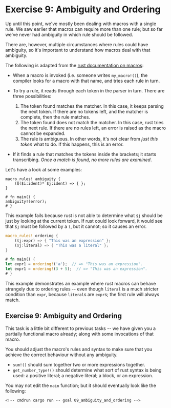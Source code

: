 # Exercise 9: Ambiguity and Ordering

Up until this point, we've mostly been dealing with macros with a single rule.
We saw earlier that macros can require more than one rule; but so far we've never
had ambiguity in which rule should be followed.

There are, however, multiple circumstances where rules could have ambiguity,
so it's important to understand how macros deal with that ambiguity.

The following is adapted from the [rust documentation on
macros](https://doc.rust-lang.org/reference/macros-by-example.html#transcribing):

 - When a macro is invoked (i.e. someone writes `my_macro!()`), the compiler
   looks for a macro with that name, and tries each rule in turn.
 - To try a rule, it reads through each token in the parser in turn. There are
   three possibilities:
 
   1. The token found matches the matcher. In this case, it keeps parsing the
      next token. If there are no tokens left, and the matcher is complete, then
      the rule matches.
   2. The token found does not match the matcher. In this case, rust tries the
      next rule. If there are no rules left, an error is raised as the macro
      cannot be expanded.
   3. The rule is ambiguous. In other words, it's not clear from *just this
      token* what to do. If this happens, this is an error.
   
 - If it finds a rule that matches the tokens inside the brackets; it starts
   transcribing. *Once a match is found, no more rules are examined*.

Let's have a look at some examples:


```rust,ignore
macro_rules! ambiguity {
    ($($i:ident)* $j:ident) => { };
}

# fn main() {
ambiguity!(error); 
# }
```

This example fails because rust is not able to determine what `$j` should be just by looking at
the current token. If rust could look forward, it would see that `$j` must be followed by a `)`,
but it cannot; so it causes an error.

```rust
macro_rules! ordering {
    ($j:expr) => { "This was an expression" };
    ($j:literal) => { "This was a literal" };
}

# fn main() {
let expr1 = ordering!('a');  // => "This was an expression".
let expr1 = ordering!(3 + 5);  // => "This was an expression".
# }
```

This example demonstrates an example where rust macros can behave strangely due to
ordering rules -- even though `literal` is a much stricter condition than `expr`,
because `literal`s are `expr`s; the first rule will always match.

## Exercise 9: Ambiguity and Ordering

This task is a little bit different to previous tasks -- we have given you 
a partially functional macro already; along with some invocations of that macro.

You should adjust the macro's rules and syntax to make sure that you 
achieve the correct behaviour without any ambiguity. 

 - `sum!()` should sum together two or more expressions together.
 - `get_number_type!()` should determine what sort of rust syntax is being used:
    a positive literal; a negative literal; a block, or an expression.

You may not edit the `main` function; but it should eventually look like the
following:

<!-- If you can see this text, it means you're not looking at the book.   -->
<!-- Run the cargo command below (without `cmdrun`) to see the real code. -->
```rust,ignore
<!-- cmdrun cargo run -- goal 09_ambiguity_and_ordering -->
```
